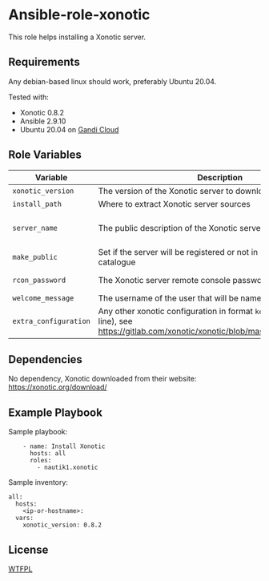 Ansible-role-xonotic
=====================

This role helps installing a Xonotic server.

Requirements
------------

Any debian-based linux should work, preferably Ubuntu 20.04.

Tested with:
- Xonotic 0.8.2
- Ansible 2.9.10
- Ubuntu 20.04 on [Gandi Cloud](https://www.gandi.net/fr/cloud)

Role Variables
--------------

| Variable              | Description                                                                                                  | Example                                   |
|-----------------------|--------------------------------------------------------------------------------------------------------------|-------------------------------------------|
| `xonotic_version`     | The version of the Xonotic server to download and install                                                      | `5.3*`                                     |
| `install_path`     | Where to extract Xonotic server sources                                                      | `/opt/`                                     |
| `server_name`     | The public description of the Xonotic server                                                      | `Welcome to my Xonotic Server`                                     |
| `make_public`     | Set if the server will be registered or not in upstream servers catalogue                                                      | `0`                                     |
| `rcon_password`     | The Xonotic server remote console password                                                      | empty (= disabled)                                     |
| `welcome_message`     | The username of the user that will be named admin when joining                                                      | `Welcome!`                                     |
| `extra_configuration`     | Any other xonotic configuration in format `key value` (one per line), see https://gitlab.com/xonotic/xonotic/blob/master/server/server.cfg                                                       | empty                                     |

Dependencies
------------

No dependency, Xonotic downloaded from their website: https://xonotic.org/download/

Example Playbook
----------------

Sample playbook:

```
    - name: Install Xonotic
      hosts: all
      roles:
        - nautik1.xonotic
```

Sample inventory:

```
all:
  hosts:
    <ip-or-hostname>:
  vars:
    xonotic_version: 0.8.2
```

License
-------

[WTFPL](https://en.wikipedia.org/wiki/WTFPL)
